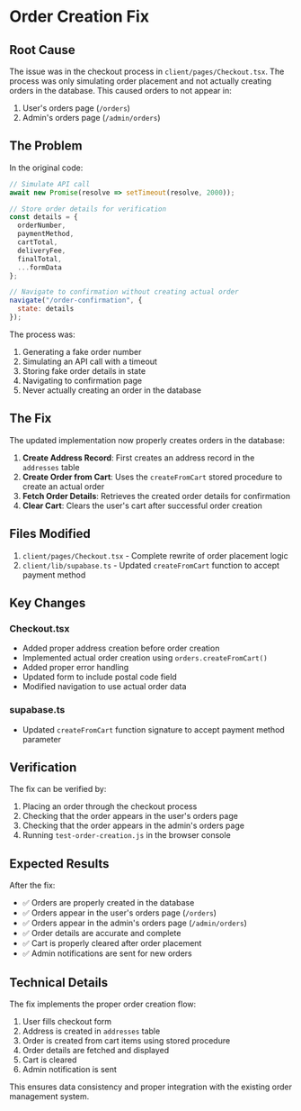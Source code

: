# Order Creation Fix

## Root Cause

The issue was in the checkout process in `client/pages/Checkout.tsx`. The process was only simulating order placement and not actually creating orders in the database. This caused orders to not appear in:

1. User's orders page (`/orders`)
2. Admin's orders page (`/admin/orders`)

## The Problem

In the original code:
```javascript
// Simulate API call
await new Promise(resolve => setTimeout(resolve, 2000));

// Store order details for verification
const details = {
  orderNumber,
  paymentMethod,
  cartTotal,
  deliveryFee,
  finalTotal,
  ...formData
};

// Navigate to confirmation without creating actual order
navigate("/order-confirmation", {
  state: details
});
```

The process was:
1. Generating a fake order number
2. Simulating an API call with a timeout
3. Storing fake order details in state
4. Navigating to confirmation page
5. Never actually creating an order in the database

## The Fix

The updated implementation now properly creates orders in the database:

1. **Create Address Record**: First creates an address record in the `addresses` table
2. **Create Order from Cart**: Uses the `createFromCart` stored procedure to create an actual order
3. **Fetch Order Details**: Retrieves the created order details for confirmation
4. **Clear Cart**: Clears the user's cart after successful order creation

## Files Modified

1. `client/pages/Checkout.tsx` - Complete rewrite of order placement logic
2. `client/lib/supabase.ts` - Updated `createFromCart` function to accept payment method

## Key Changes

### Checkout.tsx
- Added proper address creation before order creation
- Implemented actual order creation using `orders.createFromCart()`
- Added proper error handling
- Updated form to include postal code field
- Modified navigation to use actual order data

### supabase.ts
- Updated `createFromCart` function signature to accept payment method parameter

## Verification

The fix can be verified by:
1. Placing an order through the checkout process
2. Checking that the order appears in the user's orders page
3. Checking that the order appears in the admin's orders page
4. Running `test-order-creation.js` in the browser console

## Expected Results

After the fix:
- ✅ Orders are properly created in the database
- ✅ Orders appear in the user's orders page (`/orders`)
- ✅ Orders appear in the admin's orders page (`/admin/orders`)
- ✅ Order details are accurate and complete
- ✅ Cart is properly cleared after order placement
- ✅ Admin notifications are sent for new orders

## Technical Details

The fix implements the proper order creation flow:
1. User fills checkout form
2. Address is created in `addresses` table
3. Order is created from cart items using stored procedure
4. Order details are fetched and displayed
5. Cart is cleared
6. Admin notification is sent

This ensures data consistency and proper integration with the existing order management system.